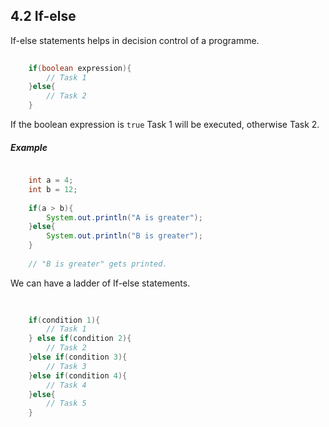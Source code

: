 ## 4.2 If-else

If-else statements helps in decision control of a programme.

```java
    
    if(boolean expression){
        // Task 1
    }else{
        // Task 2
    }

```

If the boolean expression is `true` Task 1 will be executed, otherwise Task 2.

##### Example

```java

    int a = 4;
    int b = 12;
    
    if(a > b){
        System.out.println("A is greater");
    }else{
        System.out.println("B is greater");
    }
    
    // "B is greater" gets printed.
```

We can have a ladder of If-else statements.

```java
    
    
    if(condition 1){
        // Task 1
    } else if(condition 2){
        // Task 2
    }else if(condition 3){
        // Task 3
    }else if(condition 4){
        // Task 4   
    }else{
        // Task 5
    }
```


